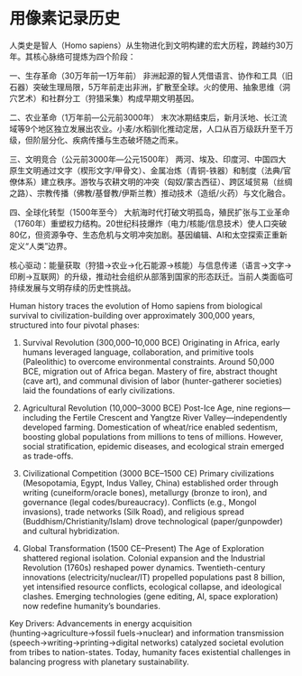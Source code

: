 # 用像素记录历史

人类史是智人（Homo sapiens）从生物进化到文明构建的宏大历程，跨越约30万年。其核心脉络可提炼为四个阶段：

一、生存革命（30万年前—1万年前）
非洲起源的智人凭借语言、协作和工具（旧石器）突破生理局限，5万年前走出非洲，扩散至全球。火的使用、抽象思维（洞穴艺术）和社群分工（狩猎采集）构成早期文明基因。

二、农业革命（1万年前—公元前3000年）
末次冰期结束后，新月沃地、长江流域等9个地区独立发展出农业。小麦/水稻驯化推动定居，人口从百万级跃升至千万级，但阶层分化、疾病传播与生态破坏随之而来。

三、文明竞合（公元前3000年—公元1500年）
两河、埃及、印度河、中国四大原生文明通过文字（楔形文字/甲骨文）、金属冶炼（青铜-铁器）和制度（法典/官僚体系）建立秩序。游牧与农耕文明的冲突（匈奴/蒙古西征）、跨区域贸易（丝绸之路）、宗教传播（佛教/基督教/伊斯兰教）推动技术（造纸/火药）与文化融合。

四、全球化转型（1500年至今）
大航海时代打破文明孤岛，殖民扩张与工业革命（1760年）重塑权力结构。20世纪科技爆炸（电力/核能/信息技术）使人口突破80亿，但资源争夺、生态危机与文明冲突加剧。基因编辑、AI和太空探索正重新定义“人类”边界。

核心驱动：能量获取（狩猎→农业→化石能源→核能）与信息传递（语言→文字→印刷→互联网）的升级，推动社会组织从部落到国家的形态跃迁。当前人类面临可持续发展与文明存续的历史性挑战。

Human history traces the evolution of Homo sapiens from biological survival to civilization-building
over approximately 300,000 years, structured into four pivotal phases:

1. Survival Revolution (300,000–10,000 BCE)
Originating in Africa, early humans leveraged language, collaboration, and primitive tools (Paleolithic) to overcome environmental constraints. Around 50,000 BCE, migration out of Africa began. Mastery of fire, abstract thought (cave art), and communal division of labor (hunter-gatherer societies) laid the foundations of early civilizations.

2. Agricultural Revolution (10,000–3000 BCE)
Post-Ice Age, nine regions—including the Fertile Crescent and Yangtze River Valley—independently developed farming. Domestication of wheat/rice enabled sedentism, boosting global populations from millions to tens of millions. However, social stratification, epidemic diseases, and ecological strain emerged as trade-offs.

3. Civilizational Competition (3000 BCE–1500 CE)
Primary civilizations (Mesopotamia, Egypt, Indus Valley, China) established order through writing (cuneiform/oracle bones), metallurgy (bronze to iron), and governance (legal codes/bureaucracy). Conflicts (e.g., Mongol invasions), trade networks (Silk Road), and religious spread (Buddhism/Christianity/Islam) drove technological (paper/gunpowder) and cultural hybridization.

4. Global Transformation (1500 CE–Present)
The Age of Exploration shattered regional isolation. Colonial expansion and the Industrial Revolution (1760s) reshaped power dynamics. Twentieth-century innovations (electricity/nuclear/IT) propelled populations past 8 billion, yet intensified resource conflicts, ecological collapse, and ideological clashes. Emerging technologies (gene editing, AI, space exploration) now redefine humanity’s boundaries.

Key Drivers: Advancements in energy acquisition (hunting→agriculture→fossil fuels→nuclear) and information transmission (speech→writing→printing→digital networks) catalyzed societal evolution from tribes to nation-states. Today, humanity faces existential challenges in balancing progress with planetary sustainability.
